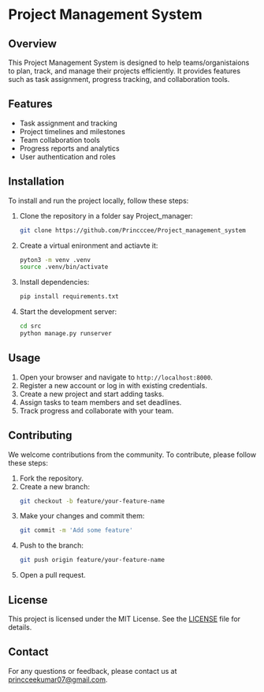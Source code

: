 # Project Management System

## Overview
This Project Management System is designed to help teams/organistaions to plan, track, and manage their projects efficiently. It provides features such as task assignment, progress tracking, and collaboration tools.

## Features
- Task assignment and tracking
- Project timelines and milestones
- Team collaboration tools
- Progress reports and analytics
- User authentication and roles

## Installation
To install and run the project locally, follow these steps:

1. Clone the repository in a folder say Project_manager:
    ```bash
    git clone https://github.com/Princccee/Project_management_system
    ```
2. Create a virtual enironment and actiavte it:
    ```bash
    pyton3 -m venv .venv
    source .venv/bin/activate
    ```
3. Install dependencies:
    ```bash
    pip install requirements.txt
    ```
4. Start the development server:
    ```bash
    cd src
    python manage.py runserver
    ```

## Usage
1. Open your browser and navigate to `http://localhost:8000`.
2. Register a new account or log in with existing credentials.
3. Create a new project and start adding tasks.
4. Assign tasks to team members and set deadlines.
5. Track progress and collaborate with your team.

## Contributing
We welcome contributions from the community. To contribute, please follow these steps:

1. Fork the repository.
2. Create a new branch:
    ```bash
    git checkout -b feature/your-feature-name
    ```
3. Make your changes and commit them:
    ```bash
    git commit -m 'Add some feature'
    ```
4. Push to the branch:
    ```bash
    git push origin feature/your-feature-name
    ```
5. Open a pull request.

## License
This project is licensed under the MIT License. See the [LICENSE](LICENSE) file for details.

## Contact
For any questions or feedback, please contact us at [princceekumar07@gmail.com](mailto:email@example.com).
